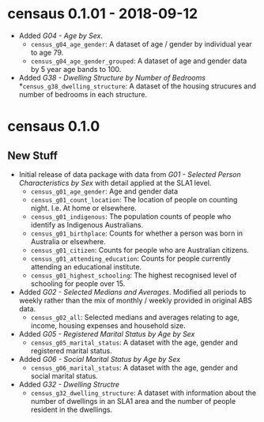 # censaus 0.1.01 - 2018-09-12

* Added _G04 - Age by Sex_. 
    * `census_g04_age_gender`: A dataset of age / gender by individual year to age 79.
    * `census_g04_age_gender_grouped`: A dataset of age and gender data by 5 year age bands to 100.
* Added _G38 - Dwelling Structure by Number of Bedrooms_
    *`census_g38_dwelling_structure`: A dataset of the housing strucures and number of bedrooms in each structure.

# censaus 0.1.0

## New Stuff

* Initial release of data package with data from _G01 - Selected Person Characteristics by Sex_ with detail applied at the SLA1 level.
    * `census_g01_age_gender`: Age and gender data
    * `census_g01_count_location`: The location of people on counting night. I.e. At home or elsewhere.
    * `census_g01_indigenous`: The population counts of people who identify as Indigenous Australians.
    * `census_g01_birthplace`: Counts for whether a person was born in Australia or elsewhere.
    * `census_g01_citizen`: Counts for people who are Australian citizens.
    * `census_g01_attending_education`: Counts for people currently attending an educational institute.
    * `census_g01_highest_schooling`: The highest recognised level of schooling for people over 15.
* Added _G02 - Selected Medians and Averages_. Modified all periods to weekly rather than the mix of monthly / weekly provided in original ABS data.
    * `census_g02_all`: Selected medians and averages relating to age, income, housing expenses and household size.
* Added _G05 - Registered Marital Status by Age by Sex_
    * `census_g05_marital_status`: A dataset with the age, gender and registered marital status.
* Added _G06 - Social Marital Status by Age by Sex_
    * `census_g06_marital_status`: A dataset with the age, gender and social marital status.
* Added _G32 - Dwelling Structre_
    * `census_g32_dwelling_structure`: A dataset with information about the number of dwellings in an SLA1 area and the number of people resident in the dwellings.
